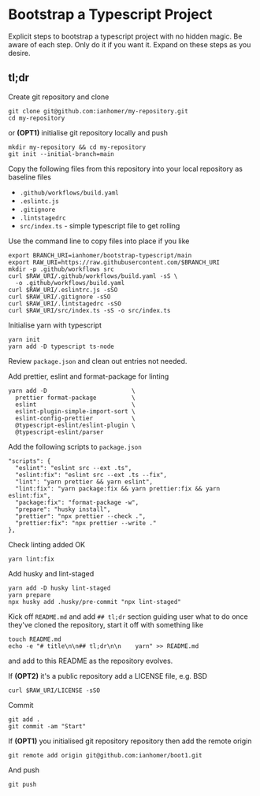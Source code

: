 # Bootstrap a Typescript Project

Explicit steps to bootstrap a typescript project with no hidden magic. Be aware
of each step. Only do it if you want it. Expand on these steps as you desire.

## tl;dr

Create git repository and clone

    git clone git@github.com:ianhomer/my-repository.git
    cd my-repository

or **(OPT1)** initialise git repository locally and push

    mkdir my-repository && cd my-repository
    git init --initial-branch=main

Copy the following files from this repository into your local repository as
baseline files

- `.github/workflows/build.yaml`
- `.eslintc.js`
- `.gitignore`
- `.lintstagedrc`
- `src/index.ts` - simple typescript file to get rolling

Use the command line to copy files into place if you like

    export BRANCH_URI=ianhomer/bootstrap-typescript/main
    export RAW_URI=https://raw.githubusercontent.com/$BRANCH_URI
    mkdir -p .github/workflows src
    curl $RAW_URI/.github/workflows/build.yaml -sS \
      -o .github/workflows/build.yaml
    curl $RAW_URI/.eslintrc.js -sSO
    curl $RAW_URI/.gitignore -sSO
    curl $RAW_URI/.lintstagedrc -sSO
    curl $RAW_URI/src/index.ts -sS -o src/index.ts

Initialise yarn with typescript

    yarn init
    yarn add -D typescript ts-node

Review `package.json` and clean out entries not needed.

Add prettier, eslint and format-package for linting

    yarn add -D                        \
      prettier format-package          \
      eslint                           \
      eslint-plugin-simple-import-sort \
      eslint-config-prettier           \
      @typescript-eslint/eslint-plugin \
      @typescript-eslint/parser

Add the following scripts to `package.json`

    "scripts": {
      "eslint": "eslint src --ext .ts",
      "eslint:fix": "eslint src --ext .ts --fix",
      "lint": "yarn prettier && yarn eslint",
      "lint:fix": "yarn package:fix && yarn prettier:fix && yarn eslint:fix",
      "package:fix": "format-package -w",
      "prepare": "husky install",
      "prettier": "npx prettier --check .",
      "prettier:fix": "npx prettier --write ."
    },

Check linting added OK

    yarn lint:fix

Add husky and lint-staged

    yarn add -D husky lint-staged
    yarn prepare
    npx husky add .husky/pre-commit "npx lint-staged"

Kick off `README.md` and add `## tl;dr` section guiding user what to do once
they've cloned the repository, start it off with something like

    touch README.md
    echo -e "# title\n\n## tl;dr\n\n    yarn" >> README.md

and add to this README as the repository evolves.

If **(OPT2)** it's a public repository add a LICENSE file, e.g. BSD

    curl $RAW_URI/LICENSE -sSO

Commit

    git add .
    git commit -am "Start"

If **(OPT1)** you initialised git repository repository then add the remote
origin

    git remote add origin git@github.com:ianhomer/boot1.git

And push

    git push
